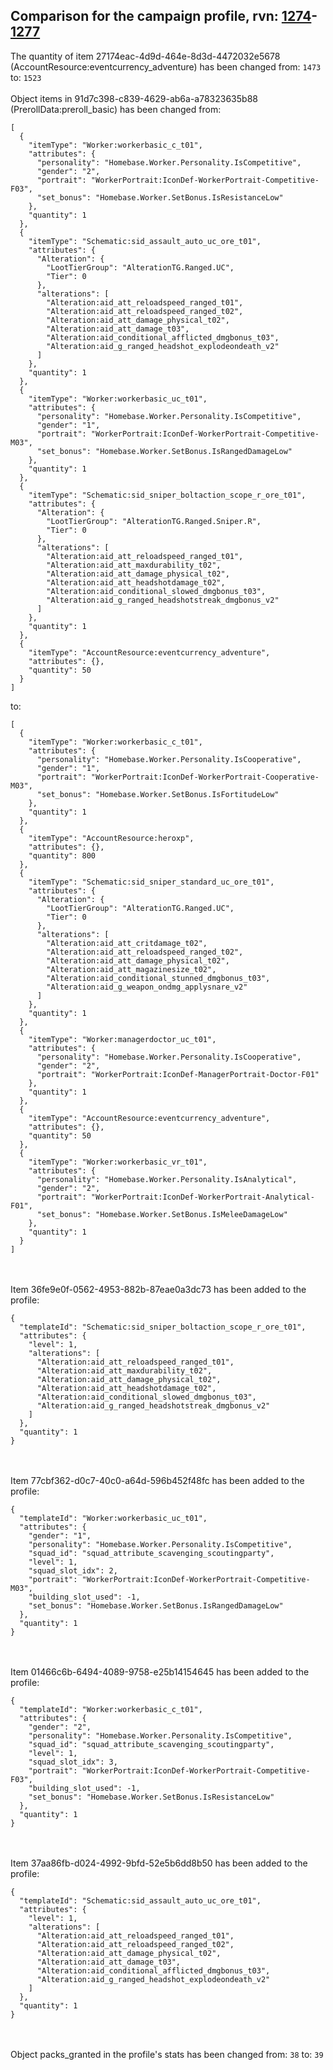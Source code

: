 ## Comparison for the campaign profile, rvn: [1274](https://github.com/PRO100KatYT/FortniteProfileRevisions/tree/main/profiles/campaign/1274%20campaign.json)-[1277](https://github.com/PRO100KatYT/FortniteProfileRevisions/tree/main/profiles/campaign/1277%20campaign.json)

The quantity of item 27174eac-4d9d-464e-8d3d-4472032e5678 (AccountResource:eventcurrency_adventure) has been changed from: `1473` to: `1523`
<br><br>
Object items in 91d7c398-c839-4629-ab6a-a78323635b88 (PrerollData:preroll_basic) has been changed from:

```
[
  {
    "itemType": "Worker:workerbasic_c_t01",
    "attributes": {
      "personality": "Homebase.Worker.Personality.IsCompetitive",
      "gender": "2",
      "portrait": "WorkerPortrait:IconDef-WorkerPortrait-Competitive-F03",
      "set_bonus": "Homebase.Worker.SetBonus.IsResistanceLow"
    },
    "quantity": 1
  },
  {
    "itemType": "Schematic:sid_assault_auto_uc_ore_t01",
    "attributes": {
      "Alteration": {
        "LootTierGroup": "AlterationTG.Ranged.UC",
        "Tier": 0
      },
      "alterations": [
        "Alteration:aid_att_reloadspeed_ranged_t01",
        "Alteration:aid_att_reloadspeed_ranged_t02",
        "Alteration:aid_att_damage_physical_t02",
        "Alteration:aid_att_damage_t03",
        "Alteration:aid_conditional_afflicted_dmgbonus_t03",
        "Alteration:aid_g_ranged_headshot_explodeondeath_v2"
      ]
    },
    "quantity": 1
  },
  {
    "itemType": "Worker:workerbasic_uc_t01",
    "attributes": {
      "personality": "Homebase.Worker.Personality.IsCompetitive",
      "gender": "1",
      "portrait": "WorkerPortrait:IconDef-WorkerPortrait-Competitive-M03",
      "set_bonus": "Homebase.Worker.SetBonus.IsRangedDamageLow"
    },
    "quantity": 1
  },
  {
    "itemType": "Schematic:sid_sniper_boltaction_scope_r_ore_t01",
    "attributes": {
      "Alteration": {
        "LootTierGroup": "AlterationTG.Ranged.Sniper.R",
        "Tier": 0
      },
      "alterations": [
        "Alteration:aid_att_reloadspeed_ranged_t01",
        "Alteration:aid_att_maxdurability_t02",
        "Alteration:aid_att_damage_physical_t02",
        "Alteration:aid_att_headshotdamage_t02",
        "Alteration:aid_conditional_slowed_dmgbonus_t03",
        "Alteration:aid_g_ranged_headshotstreak_dmgbonus_v2"
      ]
    },
    "quantity": 1
  },
  {
    "itemType": "AccountResource:eventcurrency_adventure",
    "attributes": {},
    "quantity": 50
  }
]
```

to:

```
[
  {
    "itemType": "Worker:workerbasic_c_t01",
    "attributes": {
      "personality": "Homebase.Worker.Personality.IsCooperative",
      "gender": "1",
      "portrait": "WorkerPortrait:IconDef-WorkerPortrait-Cooperative-M03",
      "set_bonus": "Homebase.Worker.SetBonus.IsFortitudeLow"
    },
    "quantity": 1
  },
  {
    "itemType": "AccountResource:heroxp",
    "attributes": {},
    "quantity": 800
  },
  {
    "itemType": "Schematic:sid_sniper_standard_uc_ore_t01",
    "attributes": {
      "Alteration": {
        "LootTierGroup": "AlterationTG.Ranged.UC",
        "Tier": 0
      },
      "alterations": [
        "Alteration:aid_att_critdamage_t02",
        "Alteration:aid_att_reloadspeed_ranged_t02",
        "Alteration:aid_att_damage_physical_t02",
        "Alteration:aid_att_magazinesize_t02",
        "Alteration:aid_conditional_stunned_dmgbonus_t03",
        "Alteration:aid_g_weapon_ondmg_applysnare_v2"
      ]
    },
    "quantity": 1
  },
  {
    "itemType": "Worker:managerdoctor_uc_t01",
    "attributes": {
      "personality": "Homebase.Worker.Personality.IsCooperative",
      "gender": "2",
      "portrait": "WorkerPortrait:IconDef-ManagerPortrait-Doctor-F01"
    },
    "quantity": 1
  },
  {
    "itemType": "AccountResource:eventcurrency_adventure",
    "attributes": {},
    "quantity": 50
  },
  {
    "itemType": "Worker:workerbasic_vr_t01",
    "attributes": {
      "personality": "Homebase.Worker.Personality.IsAnalytical",
      "gender": "2",
      "portrait": "WorkerPortrait:IconDef-WorkerPortrait-Analytical-F01",
      "set_bonus": "Homebase.Worker.SetBonus.IsMeleeDamageLow"
    },
    "quantity": 1
  }
]
```

<br><br>
Item 36fe9e0f-0562-4953-882b-87eae0a3dc73 has been added to the profile:

```
{
  "templateId": "Schematic:sid_sniper_boltaction_scope_r_ore_t01",
  "attributes": {
    "level": 1,
    "alterations": [
      "Alteration:aid_att_reloadspeed_ranged_t01",
      "Alteration:aid_att_maxdurability_t02",
      "Alteration:aid_att_damage_physical_t02",
      "Alteration:aid_att_headshotdamage_t02",
      "Alteration:aid_conditional_slowed_dmgbonus_t03",
      "Alteration:aid_g_ranged_headshotstreak_dmgbonus_v2"
    ]
  },
  "quantity": 1
}
```

<br><br>
Item 77cbf362-d0c7-40c0-a64d-596b452f48fc has been added to the profile:

```
{
  "templateId": "Worker:workerbasic_uc_t01",
  "attributes": {
    "gender": "1",
    "personality": "Homebase.Worker.Personality.IsCompetitive",
    "squad_id": "squad_attribute_scavenging_scoutingparty",
    "level": 1,
    "squad_slot_idx": 2,
    "portrait": "WorkerPortrait:IconDef-WorkerPortrait-Competitive-M03",
    "building_slot_used": -1,
    "set_bonus": "Homebase.Worker.SetBonus.IsRangedDamageLow"
  },
  "quantity": 1
}
```

<br><br>
Item 01466c6b-6494-4089-9758-e25b14154645 has been added to the profile:

```
{
  "templateId": "Worker:workerbasic_c_t01",
  "attributes": {
    "gender": "2",
    "personality": "Homebase.Worker.Personality.IsCompetitive",
    "squad_id": "squad_attribute_scavenging_scoutingparty",
    "level": 1,
    "squad_slot_idx": 3,
    "portrait": "WorkerPortrait:IconDef-WorkerPortrait-Competitive-F03",
    "building_slot_used": -1,
    "set_bonus": "Homebase.Worker.SetBonus.IsResistanceLow"
  },
  "quantity": 1
}
```

<br><br>
Item 37aa86fb-d024-4992-9bfd-52e5b6dd8b50 has been added to the profile:

```
{
  "templateId": "Schematic:sid_assault_auto_uc_ore_t01",
  "attributes": {
    "level": 1,
    "alterations": [
      "Alteration:aid_att_reloadspeed_ranged_t01",
      "Alteration:aid_att_reloadspeed_ranged_t02",
      "Alteration:aid_att_damage_physical_t02",
      "Alteration:aid_att_damage_t03",
      "Alteration:aid_conditional_afflicted_dmgbonus_t03",
      "Alteration:aid_g_ranged_headshot_explodeondeath_v2"
    ]
  },
  "quantity": 1
}
```

<br><br>
Object packs_granted in the profile's stats has been changed from: `38` to: `39`
<br><br>
